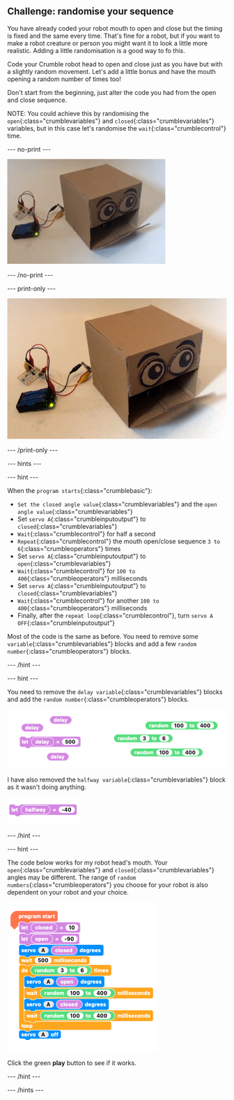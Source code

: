 ## Challenge: randomise your sequence

You have already coded your robot mouth to open and close but the timing is fixed and the same every time. That's fine for a robot, but if you want to make a robot creature or person you might want it to look a little more realistic. Adding a little randomisation is a good way to fo this.

Code your Crumble robot head to open and close just as you have but with a slightly random movement. Let's add a little bonus and have the mouth opening a random number of times too!

Don't start from the beginning, just alter the code you had from the open and close sequence.

NOTE: You could achieve this by randomising the `open`{:class="crumblevariables"} and `closed`{:class="crumblevariables"} variables, but in this case let's randomise the `wait`{:class="crumblecontrol"} time.

--- no-print ---

![Randomised sequence challenge](images/randomSequence_completedTask.gif)

--- /no-print ---

--- print-only ---

![Randomised sequence challenge](images/randomSequence_completedTask.png)

--- /print-only ---

--- hints ---

--- hint ---

When the `program starts`{:class="crumblebasic"}:
+ `Set the closed angle value`{:class="crumblevariables"} and the `open angle value`{:class="crumblevariables"} 
+ Set `servo A`{:class="crumbleinputoutput"} to `closed`{:class="crumblevariables"}
+ `Wait`{:class="crumblecontrol"} for half a second
+ `Repeat`{:class="crumblecontrol"} the mouth open/close sequence `3 to 6`{:class="crumbleoperators"} times
+ Set `servo A`{:class="crumbleinputoutput"} to `open`{:class="crumblevariables"}
+ `Wait`{:class="crumblecontrol"} for `100 to 400`{:class="crumbleoperators"} milliseconds
+ Set `servo A`{:class="crumbleinputoutput"} to `closed`{:class="crumblevariables"}
+ `Wait`{:class="crumblecontrol"} for another `100 to 400`{:class="crumbleoperators"} milliseconds
+ Finally, after the `repeat loop`{:class="crumblecontrol"}, turn `servo A OFF`{:class="crumbleinputoutput"}

Most of the code is the same as before. You need to remove some `variable`{:class="crumblevariables"} blocks and add a few `random number`{:class="crumbleoperators"} blocks.

--- /hint ---

--- hint ---

You need to remove the `delay variable`{:class="crumblevariables"} blocks and add the `random number`{:class="crumbleoperators"} blocks.

![Random sequence challenge code parsons problem](images/randomSequence_parsons.png)

I have also removed the `halfway variable`{:class="crumblevariables"} block as it wasn't doing anything. 

![Remove unused code](images/randomSequence_unusedCode.png)

--- /hint ---

--- hint ---

The code below works for my robot head's mouth. Your `open`{:class="crumblevariables"} and `closed`{:class="crumblevariables"} angles may be different. The range of `random numbers`{:class="crumbleoperators"} you choose for your robot is also dependent on your robot and your choice.

![Random sequence challenge code solution](images/randomSequence_solution.png)

Click the green **play** button to see if it works.

--- /hint ---

--- /hints ---
